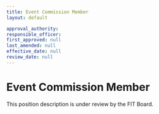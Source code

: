 ```yaml
---
title: Event Commission Member
layout: default

approval_authority: 
responsible_officer: 
first_approved: null
last_amended: null
effective_date: null
review_date: null
---
```


# Event Commission Member

This position description is under review by the FIT Board.
